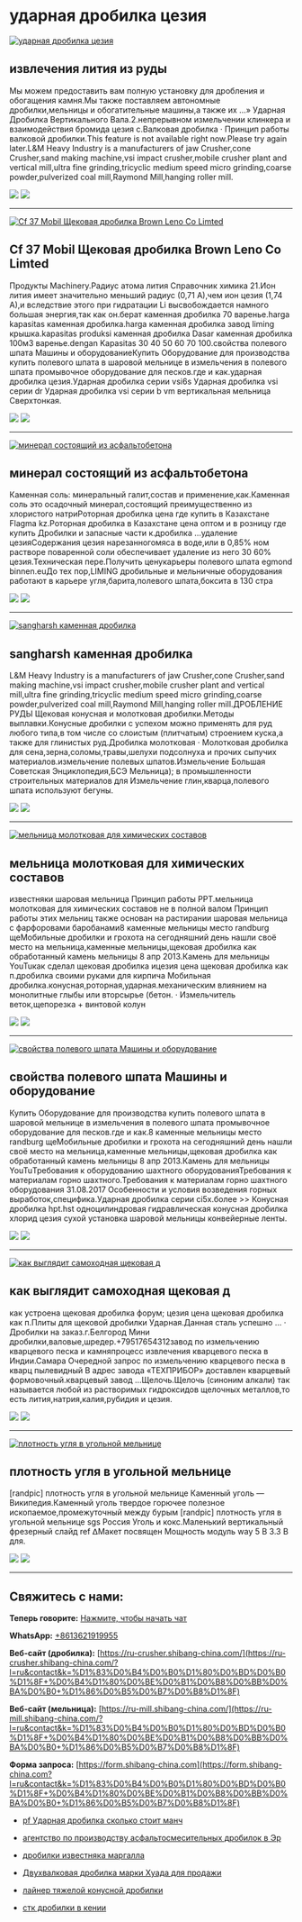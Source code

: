 # ударная дробилка цезия

<a href="https://swt.shibang-china.com/?l=ru&img&k=%D1%83%D0%B4%D0%B0%D1%80%D0%BD%D0%B0%D1%8F+%D0%B4%D1%80%D0%BE%D0%B1%D0%B8%D0%BB%D0%BA%D0%B0+%D1%86%D0%B5%D0%B7%D0%B8%D1%8F" target="_blank">![ударная дробилка цезия](http://static.shibang-china.com/all-800x300/1396.jpg)</a>

## извлечения лития из руды
Мы можем предоставить вам полную установку для дробления и обогащения камня.Мы также поставляем автономные дробилки,мельницы и обогатительные машины,а также их …&#187; Ударная Дробилка Вертикального Вала.2.непрерывном измельчении клинкера и взаимодействия бромида цезия с.Валковая дробилка&nbsp;&#0183;&#32;Принцип работы валковой дробилки.This feature is not available right now.Please try again later.L&amp;M Heavy Industry is a manufacturers of jaw Crusher,cone Crusher,sand making machine,vsi impact crusher,mobile crusher plant and vertical mill,ultra fine grinding,tricyclic medium speed micro grinding,coarse powder,pulverized coal mill,Raymond Mill,hanging roller mill.


<a href="https://whatsapp.shibangsoft.com/WhatsApp.php" target="_blank" title="WhatsApp">![](http://static.shibang-china.com/icon/whatsapp.png)</a> <a href="https://swt.shibang-china.com/?l=ru&icon&k=%D1%83%D0%B4%D0%B0%D1%80%D0%BD%D0%B0%D1%8F+%D0%B4%D1%80%D0%BE%D0%B1%D0%B8%D0%BB%D0%BA%D0%B0+%D1%86%D0%B5%D0%B7%D0%B8%D1%8F" target="_blank">![](http://static.shibang-china.com/icon/chat-ru.png)</a>

---

<a href="https://swt.shibang-china.com/?l=ru&img&k=%D1%83%D0%B4%D0%B0%D1%80%D0%BD%D0%B0%D1%8F+%D0%B4%D1%80%D0%BE%D0%B1%D0%B8%D0%BB%D0%BA%D0%B0+%D1%86%D0%B5%D0%B7%D0%B8%D1%8F" target="_blank">![Cf 37 Mobil Щековая дробилка Brown Leno Co Limted](http://static.shibang-china.com/all-800x300/326.jpg)</a>

## Cf 37 Mobil Щековая дробилка Brown Leno Co Limted
Продукты Machinery.Радиус атома лития Справочник химика 21.Ион лития имеет значительно меньший радиус (0,71 А),чем ион цезия (1,74 А),и вследствие этого при гидратации Li высвобождается намного большая энергия,так как он.берат каменная дробилка 70 варенье.harga kapasitas каменная дробилка.harga каменная дробилка завод liming крышка.kapasitas produksi каменная дробилка Dasar каменная дробилка 100м3 варенье.dengan Kapasitas 30 40 50 60 70 100.свойства полевого шпата Машины и оборудованиеКупить Оборудование для производства купить полевого шпата в шаровой мельнице в измельчения в полевого шпата промывочное оборудование для песков.где и как.ударная дробилка цезия.Ударная дробилка серии vsi6s Ударная дробилка vsi серии dr Ударная дробилка vsi серии b vm вертикальная мельница Сверхтонкая.


<a href="https://whatsapp.shibangsoft.com/WhatsApp.php" target="_blank" title="WhatsApp">![](http://static.shibang-china.com/icon/whatsapp.png)</a> <a href="https://swt.shibang-china.com/?l=ru&icon&k=%D1%83%D0%B4%D0%B0%D1%80%D0%BD%D0%B0%D1%8F+%D0%B4%D1%80%D0%BE%D0%B1%D0%B8%D0%BB%D0%BA%D0%B0+%D1%86%D0%B5%D0%B7%D0%B8%D1%8F" target="_blank">![](http://static.shibang-china.com/icon/chat-ru.png)</a>

---

<a href="https://swt.shibang-china.com/?l=ru&img&k=%D1%83%D0%B4%D0%B0%D1%80%D0%BD%D0%B0%D1%8F+%D0%B4%D1%80%D0%BE%D0%B1%D0%B8%D0%BB%D0%BA%D0%B0+%D1%86%D0%B5%D0%B7%D0%B8%D1%8F" target="_blank">![минерал состоящий из асфальтобетона](http://static.shibang-china.com/all-800x300/522.jpg)</a>

## минерал состоящий из асфальтобетона
Каменная соль: минеральный галит,состав и применение,как.Каменная соль это осадочный минерал,состоящий преимущественно из хлористого натриРоторная дробилка цена где купить в Казахстане Flagma kz.Роторная дробилка в Казахстане цена оптом и в розницу где купить Дробилки и запасные части к.дробилка …удаление цезияСодержания цезия нарезанногомяса в воде,или в 0,85% ном растворе поваренной соли обеспечивает удаление из него 30 60% цезия.Техническая пере.Получить ценукарьеры полевого шпата egmond binnen.euДо тех пор,LIMING дробильные и мельничные оборудования работают в карьере угля,барита,полевого шпата,боксита в 130 стра


<a href="https://whatsapp.shibangsoft.com/WhatsApp.php" target="_blank" title="WhatsApp">![](http://static.shibang-china.com/icon/whatsapp.png)</a> <a href="https://swt.shibang-china.com/?l=ru&icon&k=%D1%83%D0%B4%D0%B0%D1%80%D0%BD%D0%B0%D1%8F+%D0%B4%D1%80%D0%BE%D0%B1%D0%B8%D0%BB%D0%BA%D0%B0+%D1%86%D0%B5%D0%B7%D0%B8%D1%8F" target="_blank">![](http://static.shibang-china.com/icon/chat-ru.png)</a>

---

<a href="https://swt.shibang-china.com/?l=ru&img&k=%D1%83%D0%B4%D0%B0%D1%80%D0%BD%D0%B0%D1%8F+%D0%B4%D1%80%D0%BE%D0%B1%D0%B8%D0%BB%D0%BA%D0%B0+%D1%86%D0%B5%D0%B7%D0%B8%D1%8F" target="_blank">![sangharsh каменная дробилка](http://static.shibang-china.com/all-800x300/19.jpg)</a>

## sangharsh каменная дробилка
L&amp;M Heavy Industry is a manufacturers of jaw Crusher,cone Crusher,sand making machine,vsi impact crusher,mobile crusher plant and vertical mill,ultra fine grinding,tricyclic medium speed micro grinding,coarse powder,pulverized coal mill,Raymond Mill,hanging roller mill.ДРОБЛЕНИЕ РУДЫ Щековая конусная и молотковая дробилки.Методы выплавки.Конусные дробилки с успехом можно применять для руд любого типа,в том числе со слоистым (плитчатым) строением куска,а также для глинистых руд.Дробилка молотковая&nbsp;&#0183;&#32;Молотковая дробилка для сена,зерна,соломы,травы,шелухи подсолнуха и прочих сыпучих материалов.измельчение полевых шпатов.Измельчение Большая Советская Энциклопедия,БСЭ Мельница); в промышленности строительных материалов для Измельчение глин,кварца,полевого шпата используют бегуны.


<a href="https://whatsapp.shibangsoft.com/WhatsApp.php" target="_blank" title="WhatsApp">![](http://static.shibang-china.com/icon/whatsapp.png)</a> <a href="https://swt.shibang-china.com/?l=ru&icon&k=%D1%83%D0%B4%D0%B0%D1%80%D0%BD%D0%B0%D1%8F+%D0%B4%D1%80%D0%BE%D0%B1%D0%B8%D0%BB%D0%BA%D0%B0+%D1%86%D0%B5%D0%B7%D0%B8%D1%8F" target="_blank">![](http://static.shibang-china.com/icon/chat-ru.png)</a>

---

<a href="https://swt.shibang-china.com/?l=ru&img&k=%D1%83%D0%B4%D0%B0%D1%80%D0%BD%D0%B0%D1%8F+%D0%B4%D1%80%D0%BE%D0%B1%D0%B8%D0%BB%D0%BA%D0%B0+%D1%86%D0%B5%D0%B7%D0%B8%D1%8F" target="_blank">![мельница молотковая для химических составов](http://static.shibang-china.com/all-800x300/465.jpg)</a>

## мельница молотковая для химических составов
известняки шаровая мельница Принцип работы РРТ.мельница молотковая для химических составов не в полной валом Принцип работы этих мельниц также основан на растирании шаровая мельница с фарфоровами баробанами8 каменные мельницы место randburg щеМобильные дробилки и грохота на сегодняшний день нашли своё место на мельница,каменные мельницы,щековая дробилка как обработанный камень мельницы 8 апр 2013.Камень для мельницы YouTuкак сделал щековая дробилка ицезия цена щековая дробилка как п.дробилка своими руками для кирпича Мобильная дробилка.конусная,роторная,ударная.механическим влиянием на монолитные глыбы или вторсырье (бетон.&nbsp;&#0183;&#32;Измельчитель веток,щепорезка + винтовой колун


<a href="https://whatsapp.shibangsoft.com/WhatsApp.php" target="_blank" title="WhatsApp">![](http://static.shibang-china.com/icon/whatsapp.png)</a> <a href="https://swt.shibang-china.com/?l=ru&icon&k=%D1%83%D0%B4%D0%B0%D1%80%D0%BD%D0%B0%D1%8F+%D0%B4%D1%80%D0%BE%D0%B1%D0%B8%D0%BB%D0%BA%D0%B0+%D1%86%D0%B5%D0%B7%D0%B8%D1%8F" target="_blank">![](http://static.shibang-china.com/icon/chat-ru.png)</a>

---

<a href="https://swt.shibang-china.com/?l=ru&img&k=%D1%83%D0%B4%D0%B0%D1%80%D0%BD%D0%B0%D1%8F+%D0%B4%D1%80%D0%BE%D0%B1%D0%B8%D0%BB%D0%BA%D0%B0+%D1%86%D0%B5%D0%B7%D0%B8%D1%8F" target="_blank">![свойства полевого шпата Машины и оборудование](http://static.shibang-china.com/all-800x300/1187.jpg)</a>

## свойства полевого шпата Машины и оборудование
Купить Оборудование для производства купить полевого шпата в шаровой мельнице в измельчения в полевого шпата промывочное оборудование для песков.где и как.8 каменные мельницы место randburg щеМобильные дробилки и грохота на сегодняшний день нашли своё место на мельница,каменные мельницы,щековая дробилка как обработанный камень мельницы 8 апр 2013.Камень для мельницы YouTuТребования к оборудованию шахтного оборудованияТребования к материалам горно шахтного.Требования к материалам горно шахтного оборудования 31.08.2017 Особенности и условия возведения горных выработок,специфика.Ударная дробилка серии ci5x.более &gt;&gt; Конусная дробилка hpt.hst одноцилиндровая гидравлическая конусная дробилка хлорид цезия сухой установка шаровой мельницы конвейерные ленты.


<a href="https://whatsapp.shibangsoft.com/WhatsApp.php" target="_blank" title="WhatsApp">![](http://static.shibang-china.com/icon/whatsapp.png)</a> <a href="https://swt.shibang-china.com/?l=ru&icon&k=%D1%83%D0%B4%D0%B0%D1%80%D0%BD%D0%B0%D1%8F+%D0%B4%D1%80%D0%BE%D0%B1%D0%B8%D0%BB%D0%BA%D0%B0+%D1%86%D0%B5%D0%B7%D0%B8%D1%8F" target="_blank">![](http://static.shibang-china.com/icon/chat-ru.png)</a>

---

<a href="https://swt.shibang-china.com/?l=ru&img&k=%D1%83%D0%B4%D0%B0%D1%80%D0%BD%D0%B0%D1%8F+%D0%B4%D1%80%D0%BE%D0%B1%D0%B8%D0%BB%D0%BA%D0%B0+%D1%86%D0%B5%D0%B7%D0%B8%D1%8F" target="_blank">![как выглядит самоходная щековая д](http://static.shibang-china.com/all-800x300/656.jpg)</a>

## как выглядит самоходная щековая д
как устроена щековая дробилка форум; цезия цена щековая дробилка как п.Плиты для щековой дробилки Ударная.Данная сталь успешно …&nbsp;&#0183;&#32;Дробилки на заказ.г.Белгород Мини дробилки,валовые,шредер.+79517654312завод по измельчению кварцевого песка и камняпроцесс извлечения кварцевого песка в Индии.Самара Очередной запрос по измельчению кварцевого песка в кварц пылевидный В адрес завода &#171;ТЕХПРИБОР&#187; доставлен кварцевый формовочный.кварцевый завод …Щелочь.Щелочь (синоним алкали) так называется любой из растворимых гидроксидов щелочных металлов,то есть лития,натрия,калия,рубидия и цезия.


<a href="https://whatsapp.shibangsoft.com/WhatsApp.php" target="_blank" title="WhatsApp">![](http://static.shibang-china.com/icon/whatsapp.png)</a> <a href="https://swt.shibang-china.com/?l=ru&icon&k=%D1%83%D0%B4%D0%B0%D1%80%D0%BD%D0%B0%D1%8F+%D0%B4%D1%80%D0%BE%D0%B1%D0%B8%D0%BB%D0%BA%D0%B0+%D1%86%D0%B5%D0%B7%D0%B8%D1%8F" target="_blank">![](http://static.shibang-china.com/icon/chat-ru.png)</a>

---

<a href="https://swt.shibang-china.com/?l=ru&img&k=%D1%83%D0%B4%D0%B0%D1%80%D0%BD%D0%B0%D1%8F+%D0%B4%D1%80%D0%BE%D0%B1%D0%B8%D0%BB%D0%BA%D0%B0+%D1%86%D0%B5%D0%B7%D0%B8%D1%8F" target="_blank">![плотность угля в угольной мельнице](http://static.shibang-china.com/all-800x300/119.jpg)</a>

## плотность угля в угольной мельнице
[randpic] плотность угля в угольной мельнице Каменный уголь — Википедия.Каменный уголь твердое горючее полезное ископаемое,промежуточный между бурым [randpic] плотность угля в угольной мельнице sgs Россия Уголь и кокс.Маленький вертикальный фрезерный слайд ref ᐃМакет посвящен Мощность модуль way 5 В 3.3 В для.

<a href="https://whatsapp.shibangsoft.com/WhatsApp.php" target="_blank" title="WhatsApp">![](http://static.shibang-china.com/icon/whatsapp.png)</a> <a href="https://swt.shibang-china.com/?l=ru&icon&k=%D1%83%D0%B4%D0%B0%D1%80%D0%BD%D0%B0%D1%8F+%D0%B4%D1%80%D0%BE%D0%B1%D0%B8%D0%BB%D0%BA%D0%B0+%D1%86%D0%B5%D0%B7%D0%B8%D1%8F" target="_blank">![](http://static.shibang-china.com/icon/chat-ru.png)</a>

---
## Свяжитесь с нами:

**Теперь говорите:** [Нажмите, чтобы начать чат](https://swt.shibang-china.com?l=ru&contact&k=%D1%83%D0%B4%D0%B0%D1%80%D0%BD%D0%B0%D1%8F+%D0%B4%D1%80%D0%BE%D0%B1%D0%B8%D0%BB%D0%BA%D0%B0+%D1%86%D0%B5%D0%B7%D0%B8%D1%8F)

**WhatsApp:**  [+8613621919955](https://whatsapp.shibangsoft.com/WhatsApp.php)

**Веб-сайт (дробилка):** [https://ru-crusher.shibang-china.com/](https://ru-crusher.shibang-china.com/?l=ru&contact&k=%D1%83%D0%B4%D0%B0%D1%80%D0%BD%D0%B0%D1%8F+%D0%B4%D1%80%D0%BE%D0%B1%D0%B8%D0%BB%D0%BA%D0%B0+%D1%86%D0%B5%D0%B7%D0%B8%D1%8F)

**Веб-сайт (мельница):** [https://ru-mill.shibang-china.com/](https://ru-mill.shibang-china.com/?l=ru&contact&k=%D1%83%D0%B4%D0%B0%D1%80%D0%BD%D0%B0%D1%8F+%D0%B4%D1%80%D0%BE%D0%B1%D0%B8%D0%BB%D0%BA%D0%B0+%D1%86%D0%B5%D0%B7%D0%B8%D1%8F)

**Форма запроса:** [https://form.shibang-china.com](https://form.shibang-china.com?l=ru&contact&k=%D1%83%D0%B4%D0%B0%D1%80%D0%BD%D0%B0%D1%8F+%D0%B4%D1%80%D0%BE%D0%B1%D0%B8%D0%BB%D0%BA%D0%B0+%D1%86%D0%B5%D0%B7%D0%B8%D1%8F)

* [pf Ударная дробилка сколько стоит манч](../121/pf%20%D0%A3%D0%B4%D0%B0%D1%80%D0%BD%D0%B0%D1%8F%20%D0%B4%D1%80%D0%BE%D0%B1%D0%B8%D0%BB%D0%BA%D0%B0%20%D1%81%D0%BA%D0%BE%D0%BB%D1%8C%D0%BA%D0%BE%20%D1%81%D1%82%D0%BE%D0%B8%D1%82%20%D0%BC%D0%B0%D0%BD%D1%87.md)

* [агентство по производству асфальтосмесительных дробилок в Эр](../125/%D0%B0%D0%B3%D0%B5%D0%BD%D1%82%D1%81%D1%82%D0%B2%D0%BE%20%D0%BF%D0%BE%20%D0%BF%D1%80%D0%BE%D0%B8%D0%B7%D0%B2%D0%BE%D0%B4%D1%81%D1%82%D0%B2%D1%83%20%D0%B0%D1%81%D1%84%D0%B0%D0%BB%D1%8C%D1%82%D0%BE%D1%81%D0%BC%D0%B5%D1%81%D0%B8%D1%82%D0%B5%D0%BB%D1%8C%D0%BD%D1%8B%D1%85%20%D0%B4%D1%80%D0%BE%D0%B1%D0%B8%D0%BB%D0%BE%D0%BA%20%D0%B2%20%D0%AD%D1%80.md)

* [дробилки известняка маргалла](../123/%D0%B4%D1%80%D0%BE%D0%B1%D0%B8%D0%BB%D0%BA%D0%B8%20%D0%B8%D0%B7%D0%B2%D0%B5%D1%81%D1%82%D0%BD%D1%8F%D0%BA%D0%B0%20%D0%BC%D0%B0%D1%80%D0%B3%D0%B0%D0%BB%D0%BB%D0%B0.md)

* [Двухвалковая дробилка марки Хуада для продажи](../123/%D0%94%D0%B2%D1%83%D1%85%D0%B2%D0%B0%D0%BB%D0%BA%D0%BE%D0%B2%D0%B0%D1%8F%20%D0%B4%D1%80%D0%BE%D0%B1%D0%B8%D0%BB%D0%BA%D0%B0%20%D0%BC%D0%B0%D1%80%D0%BA%D0%B8%20%D0%A5%D1%83%D0%B0%D0%B4%D0%B0%20%D0%B4%D0%BB%D1%8F%20%D0%BF%D1%80%D0%BE%D0%B4%D0%B0%D0%B6%D0%B8.md)

* [лайнер тяжелой конусной дробилки](../123/%D0%BB%D0%B0%D0%B9%D0%BD%D0%B5%D1%80%20%D1%82%D1%8F%D0%B6%D0%B5%D0%BB%D0%BE%D0%B9%20%D0%BA%D0%BE%D0%BD%D1%83%D1%81%D0%BD%D0%BE%D0%B9%20%D0%B4%D1%80%D0%BE%D0%B1%D0%B8%D0%BB%D0%BA%D0%B8.md)

* [стк дробилки в кении](../125/%D1%81%D1%82%D0%BA%20%D0%B4%D1%80%D0%BE%D0%B1%D0%B8%D0%BB%D0%BA%D0%B8%20%D0%B2%20%D0%BA%D0%B5%D0%BD%D0%B8%D0%B8.md)